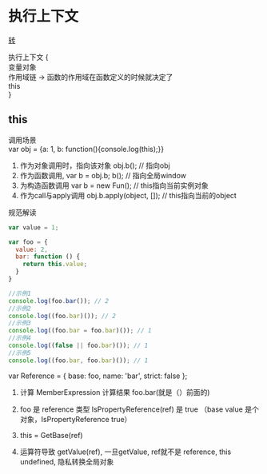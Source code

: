 # 执行上下文

[转](https://github.com/mqyqingfeng/Blog/issues/7)  

执行上下文  {  
  变量对象  
  作用域链 -> 函数的作用域在函数定义的时候就决定了  
  this  
}



## this
调用场景  
var obj = {a: 1, b: function(){console.log(this);}}
1. 作为对象调用时，指向该对象 obj.b(); // 指向obj
2. 作为函数调用, var b = obj.b; b(); // 指向全局window
3. 为构造函数调用 var b = new Fun(); // this指向当前实例对象
4. 作为call与apply调用 obj.b.apply(object, []); // this指向当前的object


规范解读
``` js
var value = 1;

var foo = {
  value: 2,
  bar: function () {
    return this.value;
  }
}

//示例1
console.log(foo.bar()); // 2
//示例2
console.log((foo.bar)()); // 2
//示例3
console.log((foo.bar = foo.bar)()); // 1
//示例4
console.log((false || foo.bar)()); // 1
//示例5
console.log((foo.bar, foo.bar)()); // 1
```

var Reference = {
  base: foo,
  name: 'bar',
  strict: false
};

1. 计算 MemberExpression 计算结果 foo.bar(就是（）前面的)
2. foo 是 reference 类型 IsPropertyReference(ref) 是 true （base value 是个对象，IsPropertyReference true）
3. this = GetBase(ref)

4. 运算符导致 getValue(ref), 一旦getValue, ref就不是 reference, this undefined, 隐私转换全局对象